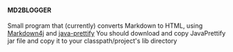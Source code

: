 #### MD2BLOGGER

Small program that (currently) converts Markdown to HTML, using [Markdown4j](https://code.google.com/p/markdown4j/) and [java-prettify](https://code.google.com/p/java-prettify/)
You should download and copy JavaPrettify jar file and copy it to your classpath/project's lib directory
